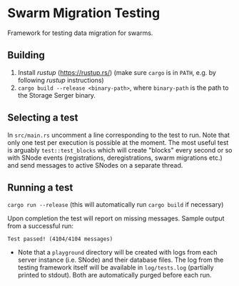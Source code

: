 # Swarm Migration Testing
Framework for testing data migration for swarms.

## Building

1. Install *rustup* (https://rustup.rs/) (make sure `cargo` is in `PATH`, e.g. by following *rustup* instructions)
2. `cargo build --release <binary-path>`, where `binary-path` is the path to the Storage Serger binary.

## Selecting a test

In `src/main.rs` uncomment a line corresponding to the test to run. Note that only one test per execution is possible at the moment.
The most useful test is arguably `test::test_blocks` which will create "blocks" every second or so with SNode events (registrations, deregistrations, swarm migrations etc.) and send messages to active SNodes on a separate thread.

## Running a test

`cargo run --release` (this will automatically run `cargo build` if necessary)

Upon completion the test will report on missing messages. Sample output from a successful run:

`Test passed! (4104/4104 messages)`

- Note that a `playground` directory will be created with logs from each server instance (i.e. SNode) and their database files.
The log from the testing framework itself will be available in `log/tests.log` (partially printed to stdout).
Both are automatically purged before each run.
